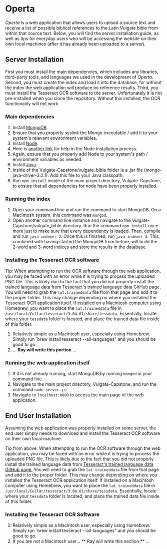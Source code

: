# Operta

*Operta* is a web application that allows users to upload a source text and receive a list of possible biblical references to the Latin Vulgate bible from within that source text.  Below, you will find the server installation guide, as well as tips for everyday users who will be accessing the website on their own local machines (after it has already been uploaded to a server).

## Server Installation
First you must install the main dependencies, which includes any libraries, third-party tools, and languages we used in the development of *Operta*.  Second, you must create the index and load it into the database, for without the index the web application will produce no reference results.  Third, you must install the Tesseract OCR software to the server.  Unfortunately it is not pre-installed when you clone the repository.  Without this installed, the OCR functionality will not work.

### Main dependencies
1. Install [MongoDB](https://www.mongodb.com/download-center?jmp=nav#community).
  1. Ensure that you properly syslink the Mongo executable / add it to your system's relevant environment variables.
2. Install [Node](https://nodejs.org/en/).
  1. Here is [another link](https://docs.npmjs.com/getting-started/installing-node) for help in the Node installation process.
  2. Again, ensure that you properly add Node to your system's path / environment variables as needed.
3. Install [Java](http://www.oracle.com/technetwork/java/javase/downloads/index.html).
4. Inside of the Vulgate-Capstone/vulgate_bible folder is a .jar file (mongo-java-driver-3.2.1).  Add this file to your Java classpath.
5. Run `npm install` inside of the main project directory, Vulgate-Capstone, to ensure that all dependencies for node have been properly installed.

### Running the index
1. Open your command line and run the command to start MongoDB.  On a Macintosh system, this command was `mongod`.
2. Open another command line instance and navigate to the Vulgate-Capstone/vulgate_bible directory.  Run the command `npm install` once more just to make sure that every dependency is loaded.  Then, compile and run `java indexer 2`.  Once this is finished, run `java indexer 3`.  This, combined with having started the MongoDB from before, will build the 2-word and 3-word indices and store the results in the database.

### Installing the Tesseract OCR software
Tip: When attempting to run the OCR software through the web application, you may be faced with an error while it is trying to process the uploaded PNG file.  This is likely due to the fact that you did not properly install the trained language data from [Tesseract's trained language data GitHub page.](https://github.com/tesseract-ocr/tessdata)  You will need to grab the `lat.traineddata` file from that page and add it to the proper folder.  This may change depending on where you installed the Tesseract OCR application itself.  If installed on a Macintosh computer using Homebrew, you want to place the `lat.traineddata` file in `/usr/local/Cellar/tesseract/3.04.01/share/tessdata`.  Essentially, locate where your `tessdata` folder is located, and place the trained data file inside of this folder.

1. Relatively simple as a Macintosh user, especially using Homebrew.  Simply run `brew install tesseract --all-languages" and you should be good to go.
2.  ... **Ray will write this portion** ...

### Running the web application itself
1. If it is not already running, start MongoDB by running `mongod` in your command line.
2. Navigate to the main project directory, Vulgate-Capstone, and run the command `node server.js`.
3. Navigate to `localhost:8080` to access the main page of the web application.

## End User Installation
Assuming the web application was properly installed on some server, the end user simply needs to download and install the Tesseract OCR software on their own local machine.

Tip from above: When attempting to run the OCR software through the web application, you may be faced with an error while it is trying to process the uploaded PNG file.  This is likely due to the fact that you did not properly install the trained language data from [Tesseract's trained language data GitHub page.](https://github.com/tesseract-ocr/tessdata)  You will need to grab the `lat.traineddata` file from that page and add it to the proper folder.  This may change depending on where you installed the Tesseract OCR application itself.  If installed on a Macintosh computer using Homebrew, you want to place the `lat.traineddata` file in `/usr/local/Cellar/tesseract/3.04.01/share/tessdata`.  Essentially, locate where your `tessdata` folder is located, and place the trained data file inside of this folder.

### Installing the Tesseract OCR Software
1. Relatively simple as a Macintosh user, especially using Homebrew.  Simply run `brew install tesseract --all-languages" and you should be good to go.
2. If you are not a Macintosh user... ** Ray will write this section ** ...
